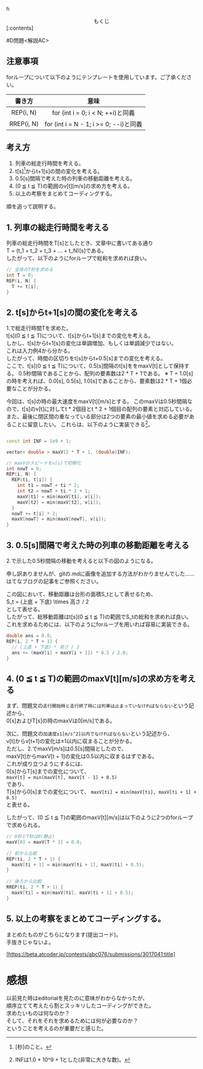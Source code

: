 h<center>もくじ</center>
[:contents]


#D問題<解説AC>
## 注意事項
forループについて以下のようにテンプレートを使用しています。ご了承ください。  

| 書き方 | 意味 |  
|:-:|:-:|  
|REP(i, N)|for (int i = 0; i < N; ++i)と同義|  
|RREP(i, N)|for (int i = N - 1; i >= 0; --i)と同義| 


## 考え方
1. 列車の総走行時間を考える。  
2.  t[s][^1]からt+1[s]の間の変化を考える。  
3. 0.5[s]間隔で考えた時の列車の移動距離を考える。  
4. (0 ≦ t ≦ T)の範囲のv[t][m/s]の求め方を考える。  
5. 以上の考察をまとめてコーディングする。  

順を追って説明する。  
## 1. 列車の総走行時間を考える
列車の総走行時間をT[s]としたとき、文章中に書いてある通り  
T = (t_1 + t_2 + t_3 + ... + t_N)[s]である。  
したがって、以下のようにforループで総和を求めれば良い。  

```cpp
// 全体のT秒を求める
int T = 0;
REP(i, N) {
  T += t[i];
}
```

## 2. t[s]からt+1[s]の間の変化を考える
1.で総走行時間Tを求めた。  
t[s](0 ≦ t ≦ T)について、t[s]からt+1[s]までの変化を考える。  
しかし、t[s]からt+1[s]の変化は単調増加、もしくは単調減少ではない。  
これは入力例4から分かる。  
したがって、時間の区切りをt[s]からt+0.5[s]までの変化を考える。  
ここで、t[s](0 ≦ t ≦ T)について、0.5[s]間隔のt[s]ををmaxV[t]として保持する。
0.5秒間隔であることから、配列の要素数は2 * T + 1である。
※ T = 1.0[s]の時を考えれば、0.0[s], 0.5[s], 1.0[s]であることから、要素数は2 * T + 1個必要なことが分かる。

今回は、t[s]の時の最大速度をmaxV[t][m/s]とする。
このmaxVは0.5秒間隔なので、t[s]のv[t]に対してt * 2個目とt * 2 + 1個目の配列の要素と対応している。
また、最後に閉区間の重なっている部分は2つの要素の最小値を求める必要があることに留意したい。
これらは、以下のように実装できる[^2]。
```cpp

const int INF = 1e9 + 1;

vector< double > maxV(2 * T + 1, (double)INF);

// maxVのスピードをv[i]で初期化
int nowT = 0;
REP(i, N) {
  REP(ti, t[i]) {
    int t1 = nowT + ti * 2;
	int t2 = nowT + ti * 2 + 1;
	maxV[t1] = min(maxV[t1], v[i]);
	maxV[t2] = min(maxV[t2], v[i]);
  }
  nowT += t[i] * 2;
  maxV[nowT] = min(maxV[nowT], v[i]);
}
```

## 3. 0.5[s]間隔で考えた時の列車の移動距離を考える
2.で示した0.5秒間隔の移動を考えると以下の図のようになる。

申し訳ありませんが、gitの.mdに画像を追加する方法がわかりませんでした……  
はてなブログの記事をご参照ください。  


この図において、移動距離は台形の面積S_tとして表せるため、  
S_t = (上底 + 下底) \times 高さ / 2  
として表せる。  
したがって、総移動距離はt[s](0 ≦ t ≦ T)の範囲でS_tの総和を求めれば良い。  
これを求めるためには、以下のようにforループを用いれば容易に実装できる。  

```cpp
double ans = 0.0;
REP(i, 2 * T + 1) {
  // (上底 + 下底) * 高さ / 2
  ans += (maxV[i] + maxV[i + 1]) * 0.5 / 2.0;
}
```

## 4. (0 ≦ t ≦ T)の範囲のmaxV[t][m/s]の求め方を考える
まず、問題文の`走行開始時と走行終了時には列車は止まっていなければならない`という記述から、  
0[s]およびT[s]の時のmaxVは0[m/s]である。

次に、問題文の`加速度±1[m/s^2]以内でなければならない`という記述から、  
v[t]からv[t+1]の変化は±1以内に収まることが分かる。  
ただし、2.でmaxV[m/s]は0.5[s]間隔としたので、  
maxV[t]からmaxV[t + 1]の変化は0.5以内に収まるはずである。  
これが成り立つようにするには、  
0[s]からT[s]までの変化について、  
`maxV[t] = min(maxV[t], maxV[t - 1] + 0.5)`  
であり、  
T[s]から0[s]までの変化について、
`maxV[ti] = min(maxV[ti], maxV[ti + 1] + 0.5)`  
と表せる。

したがって、(0 ≦ t ≦ T)の範囲のmaxV[t][m/s]は以下のように2つのforループで求められる。  

```cpp
// 0秒とT秒は0(静止)
maxV[0] = maxV[T * 2] = 0.0;
  
// 前から比較
REP(ti, 2 * T + 1) {
  maxV[ti + 1] = min(maxV[ti + 1], maxV[ti] + 0.5);
} 
  
// 後ろから比較
RREP(ti, 2 * T + 1) {
  maxV[ti] = min(maxV[ti], maxV[ti + 1] + 0.5);
}
```

## 5. 以上の考察をまとめてコーディングする。  
まとめたものがこちらになります(提出コード)。  
手抜きじゃないよ。  

[https://beta.atcoder.jp/contests/abc076/submissions/3017041:title]

# 感想
以前見た時はeditorialを見たのに意味がわからなかったが、  
順序立てて考えたら割とスッキリしたコーディングができた。  
求めたいものは何なのか？  
そして、それをそれを求めるためには何が必要なのか？  
ということを考えるのが重要だと感じた。  



[^1]: [秒]のこと。  
[^2]: INFは1.0 * 10^9 + 1とした(非常に大きな数)。

